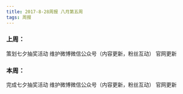 ```yaml
---
title: 2017-8-28周报 八月第五周
tags: 周报
---
```

### 上周：
策划七夕抽奖活动
维护微博微信公众号（内容更新，粉丝互动）
官网更新

### 本周：
完成七夕抽奖活动
维护微博微信公众号（内容更新，粉丝互动）
官网更新